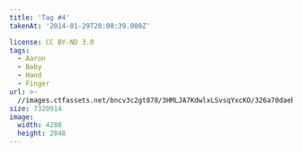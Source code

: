 ```yaml
---
title: 'Tag #4'
takenAt: '2014-01-29T20:00:39.000Z'

license: CC BY-ND 3.0
tags:
  - Aaron
  - Baby
  - Hand
  - Finger
url: >-
  //images.ctfassets.net/bncv3c2gt878/3HMLJA7KdwlxLSvsqYxcKO/326a70daeb258d6dd7d9437c769e94c2/tag-4_12218027606_o
size: 7320914
image:
  width: 4288
  height: 2848
---
```


